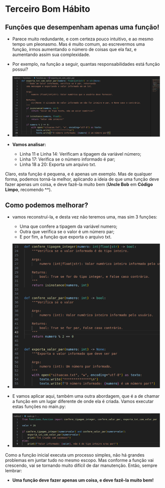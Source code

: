 # Terceiro Bom Hábito

## Funções que desempenham apenas uma função!

- Parece muito redundante, e com certeza pouco intuitivo, e ao mesmo tempo um pleonasmo. Mas é muito comum, ao escrevermos uma função, irmos aumentando o número de coisas que ela faz, e aumentando assim sua complexidade.

- Por exemplo, na função a seguir, quantas responsabilidades está função possui?

- ![função com várias responsabilidades](images/funcao_com_varias_responsas.png)

- __Vamos analisar:__
    - Linha 11 e Linha 14: Verificam a tipagem da variável número;
    - Linha 17: Verifica se o número informado é par;
    - Linha 18 a 20: Exporta um arquivo txt.

Claro, esta função é pequena, e é apenas um exemplo. Mas de qualquer forma, podemos torná-la melhor, aplicando a ideia de que uma função deve fazer apenas um coisa, e deve fazê-la muito bem (__Uncle Bob__ em __Código Limpo__, recomendo __^^__). 


## Como podemos melhorar? 

- vamos reconstruí-la, e desta vez não teremos uma, mas sim 3 funções:
    - Uma que confere a tipagem da variável numero;
    - Outra que verifica se o valor é um número par;
    - E por fim, a função que exporta o arquivo txt.


- ![três funções, três responsabilidades](images/tres_funcoes_tres_responsa.png)

- E vamos aplicar aqui, também uma outra abordagem, que é a de chamar a função em um lugar diferente de onde ela é criada. Vamos executar estas funções no main.py:

- ![chamando em main](images/chamando_em_main.png)


Como a função inicial executa um processo simples, não há grandes problemas em juntar tudo no mesmo escopo. Mas conforme a função vai crescendo, vai se tornando muito difícil de dar manutenção. 
Então, sempre lembrar:

- __Uma função deve fazer apenas um coisa, e deve fazê-la muito bem!__